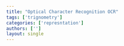 ```yaml
---
title: "Optical Character Recognition OCR"
tags: ['trignometry']
categories: ['represntation']
authors: ['']
layout: single
---
```

